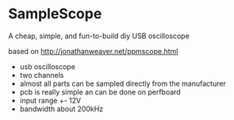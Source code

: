 SampleScope
===========

A cheap, simple, and fun-to-build diy USB oscilloscope


based on http://jonathanweaver.net/ppmscope.html


* usb oscilloscope
* two channels
* almost all parts can be sampled directly from the manufacturer
* pcb is really simple an can be done on perfboard
* input range +- 12V
* bandwidth about 200kHz            